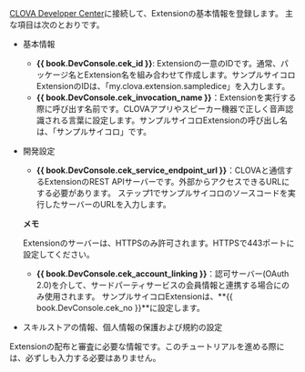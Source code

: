 ﻿<a href="{{ book.DeveloperConsoleURL }}" target="_blank">CLOVA Developer Center</a>に接続して、Extensionの基本情報を登録します。
主な項目は次のとおりです。

* 基本情報
	* **{{ book.DevConsole.cek_id }}**: Extensionの一意のIDです。通常、パッケージ名とExtension名を組み合わせて作成します。サンプルサイコロExtensionのIDは、「my.clova.extension.sampledice」を入力します。
	* **{{ book.DevConsole.cek_invocation_name }}**：Extensionを実行する際に呼び出す名前です。CLOVAアプリやスピーカー機器で正しく音声認識される言葉に設定します。サンプルサイコロExtensionの呼び出し名は、「サンプルサイコロ」です。

* 開発設定
	* **{{ book.DevConsole.cek_service_endpoint_url }}**：CLOVAと通信するExtensionのREST APIサーバーです。外部からアクセスできるURLにする必要があります。
ステップ1でサンプルサイコロのソースコードを実行したサーバーのURLを入力します。

	<div class="note">
		<p><strong>メモ</strong></p>
		<p>Extensionのサーバーは、HTTPSのみ許可されます。HTTPSで443ポートに設定してください。</p>
	</div>

	* **{{ book.DevConsole.cek_account_linking }}**：認可サーバー(OAuth 2.0)を介して、サードパーティサービスの会員情報と連携する場合にのみ使用されます。
サンプルサイコロExtensionは、**{{ book.DevConsole.cek_no }}**に設定します。
* スキルストアの情報、個人情報の保護および規約の設定

Extensionの配布と審査に必要な情報です。このチュートリアルを進める際には、必ずしも入力する必要はありません。
